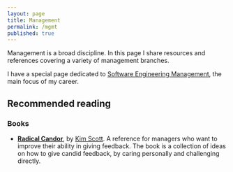 ```yaml
---
layout: page
title: Management
permalink: /mgmt
published: true
---
```


Management is a broad discipline. In this page I share resources and references covering a variety of management branches.

I have a special page dedicated to [Software Engineering Management](/mgmt/swe), the main focus of my career.

## Recommended reading

### Books

- **[Radical Candor](https://www.amazon.com/Radical-Candor-Revised-Kick-Ass-Humanity/dp/1250235375)**, by [Kim Scott](https://kimmalonescott.com/). A reference for managers who want to improve their ability in giving feedback. The book is a collection of ideas on how to give candid feedback, by caring personally and challenging directly.